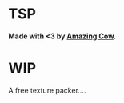 # TSP

**Made with <3 by [Amazing Cow](http://www.amazingcow.com).**



<!-- ####################################################################### -->
<!-- ####################################################################### -->

# WIP

A free texture packer....

